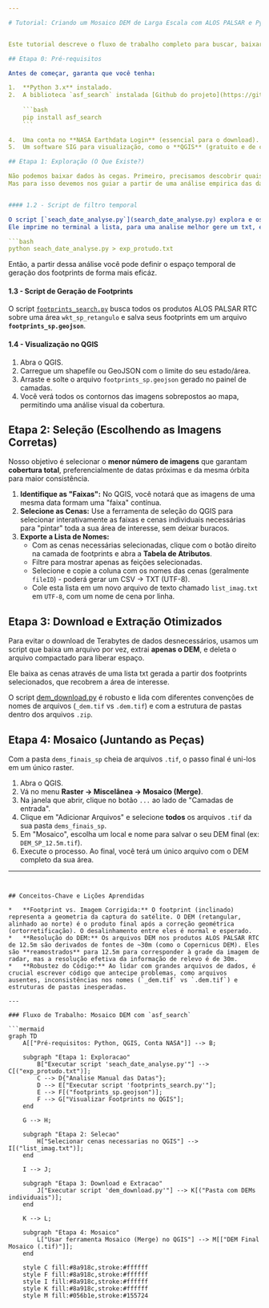 ```yaml
---

# Tutorial: Criando um Mosaico DEM de Larga Escala com ALOS PALSAR e Python via asf_search


Este tutorial descreve o fluxo de trabalho completo para buscar, baixar e preparar dados de Modelos Digitais de Elevação (DEM) derivados de imagens de satélite ALOS PALSAR, com o objetivo de criar um mosaico para uma área extensa, como o estado de São Paulo.

## Etapa 0: Pré-requisitos

Antes de começar, garanta que você tenha:

1.  **Python 3.x** instalado.
2.  A biblioteca `asf_search` instalada [Github do projeto](https://github.com/asfadmin/Discovery-asf_search).
   
    ```bash
    pip install asf_search
    ```
    
4.  Uma conta no **NASA Earthdata Login** (essencial para o download). [Crie sua conta aqui](https://urs.earthdata.nasa.gov/users/new).
5.  Um software SIG para visualização, como o **QGIS** (gratuito e de código aberto).

## Etapa 1: Exploração (O Que Existe?)

Não podemos baixar dados às cegas. Primeiro, precisamos descobrir quais imagens estão disponíveis e onde elas estão localizadas. Para isso, geramos um arquivo geográfico (`.geojson`) com os contornos (footprints) de todas as cenas disponíveis para nossa área de interesse  `wkt_sp_retangulo`.
Mas para isso devemos nos guiar a partir de uma análise empirica das datas, através de [`seach_date_analyse.py`](search_date_analyse.py), para filtramos as datas que vamos trabalhar a seguir.


#### 1.2 - Script de filtro temporal

O script [`seach_date_analyse.py`](search_date_analyse.py) explora e os produtos disponíveis através de em uma lista de imagens disponíveis com: Nome (`fileID`), Data de aquisição (imageamento) e Direção da órbita.
Ele imprime no terminal a lista, para uma analise melhor gere um txt, executando dessa forma:

```bash
python seach_date_analyse.py > exp_protudo.txt
```

Então, a partir dessa análise você pode definir o espaço temporal de geração dos footprints de forma mais eficáz.

#### 1.3 - Script de Geração de Footprints

O script [`footprints_search.py`](footprints_search.py) busca todos os produtos ALOS PALSAR RTC sobre uma área `wkt_sp_retangulo` e salva seus footprints em um arquivo **`footprints_sp.geojson`**.


#### 1.4 - Visualização no QGIS

1.  Abra o QGIS.
2.  Carregue um shapefile ou GeoJSON com o limite do seu estado/área.
3.  Arraste e solte o arquivo `footprints_sp.geojson` gerado no painel de camadas.
4.  Você verá todos os contornos das imagens sobrepostos ao mapa, permitindo uma análise visual da cobertura.

## Etapa 2: Seleção (Escolhendo as Imagens Corretas)

Nosso objetivo é selecionar o **menor número de imagens** que garantam **cobertura total**, preferencialmente de datas próximas e da mesma órbita para maior consistência.

1.  **Identifique as "Faixas":** No QGIS, você notará que as imagens de uma mesma data formam uma "faixa" contínua.
2.  **Selecione as Cenas:** Use a ferramenta de seleção do QGIS para selecionar interativamente as faixas e cenas individuais necessárias para "pintar" toda a sua área de interesse, sem deixar buracos.
3.  **Exporte a Lista de Nomes:**
    *   Com as cenas necessárias selecionadas, clique com o botão direito na camada de footprints e abra a **Tabela de Atributos**.
    *   Filtre para mostrar apenas as feições selecionadas.
    *   Selecione e copie a coluna com os nomes das cenas (geralmente `fileID`) - poderá gerar um CSV → TXT (UTF-8).
    *   Cole esta lista em um novo arquivo de texto chamado `list_imag.txt` em `UTF-8`, com um nome de cena por linha.

## Etapa 3: Download e Extração Otimizados

Para evitar o download de Terabytes de dados desnecessários, usamos um script que baixa um arquivo por vez, extrai **apenas o DEM**, e deleta o arquivo compactado para liberar espaço.

Ele baixa as cenas através de uma lista txt gerada a partir dos footprints selecionados, que recobrem a área de interesse.

O script [dem_download.py]([dem_download.py) é robusto e lida com diferentes convenções de nomes de arquivos (`_dem.tif` vs `.dem.tif`) e com a estrutura de pastas dentro dos arquivos `.zip`.


## Etapa 4: Mosaico (Juntando as Peças)

Com a pasta `dems_finais_sp` cheia de arquivos `.tif`, o passo final é uni-los em um único raster.

1.  Abra o QGIS.
2.  Vá no menu **Raster -> Miscelânea -> Mosaico (Merge)**.
3.  Na janela que abrir, clique no botão `...` ao lado de "Camadas de entrada".
4.  Clique em "Adicionar Arquivos" e selecione **todos** os arquivos `.tif` da sua pasta `dems_finais_sp`.
5.  Em "Mosaico", escolha um local e nome para salvar o seu DEM final (ex: `DEM_SP_12.5m.tif`).
6.  Execute o processo. Ao final, você terá um único arquivo com o DEM completo da sua área.

---
```


## Conceitos-Chave e Lições Aprendidas

*   **Footprint vs. Imagem Corrigida:** O footprint (inclinado) representa a geometria da captura do satélite. O DEM (retangular, alinhado ao norte) é o produto final após a correção geométrica (ortorretificação). O desalinhamento entre eles é normal e esperado.
*   **Resolução do DEM:** Os arquivos DEM nos produtos ALOS PALSAR RTC de 12.5m são derivados de fontes de ~30m (como o Copernicus DEM). Eles são **reamostrados** para 12.5m para corresponder à grade da imagem de radar, mas a resolução efetiva da informação de relevo é de 30m.
*   **Robustez do Código:** Ao lidar com grandes arquivos de dados, é crucial escrever código que antecipe problemas, como arquivos ausentes, inconsistências nos nomes (`_dem.tif` vs `.dem.tif`) e estruturas de pastas inesperadas.

---

### Fluxo de Trabalho: Mosaico DEM com `asf_search`

```mermaid
graph TD
    A[["Pré-requisitos: Python, QGIS, Conta NASA"]] --> B;

    subgraph "Etapa 1: Exploracao"
        B["Executar script 'seach_date_analyse.py'"] --> C[("exp_protudo.txt")];
        C --> D{"Analise Manual das Datas"};
        D --> E["Executar script 'footprints_search.py'"];
        E --> F[("footprints_sp.geojson")];
        F --> G["Visualizar Footprints no QGIS"];
    end

    G --> H;

    subgraph "Etapa 2: Selecao"
        H["Selecionar cenas necessarias no QGIS"] --> I[("list_imag.txt")];
    end

    I --> J;

    subgraph "Etapa 3: Download e Extracao"
        J["Executar script 'dem_download.py'"] --> K[("Pasta com DEMs individuais")];
    end

    K --> L;

    subgraph "Etapa 4: Mosaico"
        L["Usar ferramenta Mosaico (Merge) no QGIS"] --> M[["DEM Final Mosaico (.tif)"]];
    end

    style C fill:#8a918c,stroke:#ffffff
    style F fill:#8a918c,stroke:#ffffff
    style I fill:#8a918c,stroke:#ffffff
    style K fill:#8a918c,stroke:#ffffff
    style M fill:#056b1e,stroke:#155724

```
